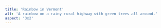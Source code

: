 ```yaml
---
title: 'Rainbow in Vermont'
alt: 'A rainbow on a rainy rural highway with green trees all around.'
aspect: '3x2'
---
```

